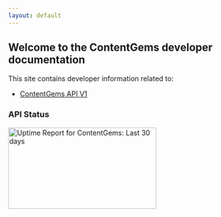```yaml
---
layout: default
---
```


## Welcome to the ContentGems developer documentation

This site contains developer information related to:

* [ContentGems API V1](api-docs/v1/index.html)

### API Status

<img src="https://share.pingdom.com/banners/55e2053e" alt="Uptime Report for ContentGems: Last 30 days" title="Uptime Report for ContentGems: Last 30 days" width="300" height="165" />
